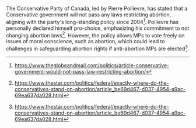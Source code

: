 The Conservative Party of Canada, led by Pierre Poilievre, has stated that a Conservative government will not pass any laws restricting abortion, aligning with the party's long-standing policy since 2004[^1]. Poilievre has personally declared himself pro-choice, emphasizing his commitment to not changing abortion laws[^2]. However, the policy allows MPs to vote freely on issues of moral conscience, such as abortion, which could lead to challenges in safeguarding abortion rights if anti-abortion MPs are elected[^3].

[^1]: https://www.theglobeandmail.com/politics/article-conservative-government-would-not-pass-law-restricting-abortion/
[^2]: https://www.thestar.com/politics/federal/exactly-where-do-the-conservatives-stand-on-abortion/article_be69d467-d037-4954-a9ac-69ea637da028.html
[^3]: https://www.thestar.com/politics/federal/exactly-where-do-the-conservatives-stand-on-abortion/article_be69d467-d037-4954-a9ac-69ea637da028.html
